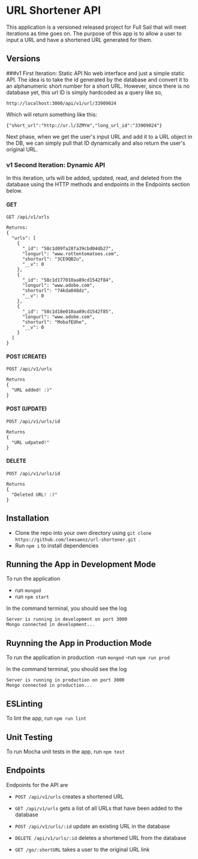 # URL Shortener API

This application is a versioned released project for Full Sail that will meet iterations as time goes on.  The purpose of this app is to allow a user to input a URL and have a shortened URL generated for them. 

## Versions

###v1 First Iteration: Static API
No web interface and just a simple static API.  The idea is to take the id generated by the database and convert it to an alphanumeric short number for a short URL.  However, since there is no database yet, this url ID is simply hardcoded as a query like so,

```
http://localhost:3000/api/v1/url/33909024
```

Which will return something like this:
```
{"short_url":"http://ur.l/3ZMYm","long_url_id":"33909024"}
```

Next phase, when we get the user's input URL and add it to a URL object in the DB, we can simply pull that ID dynamically and also return the user's original URL.

### v1 Second Iteration: Dynamic API
In this iteration, urls will be added, updated, read, and deleted from the database using the HTTP methods and endpoints in the Endpoints section below.

#### GET
```
GET /api/v1/urls
```
```
Returns:
{
  "urls": [
    {
      "_id": "58c1d09fa28fa39cbd04db27",
      "longurl": "www.rottentomatoes.com",
      "shorturl": "3CE9QB2u",
      "__v": 0
    },
    {
      "_id": "58c1d177010aa89cd1542f84",
      "longurl": "www.adobe.com",
      "shorturl": "74kda048dz",
      "__v": 0
    },
    {
      "_id": "58c1d18e010aa89cd1542f85",
      "longurl": "www.adobe.com",
      "shorturl": "MobafEUhe",
      "__v": 0
    }
  ]
}
```

#### POST (CREATE)
```
POST /api/v1/urls
```
```
Returns
{
  "URL added! :)"
}

```

#### POST (UPDATE)
```
POST /api/v1/urls/id
```
```
Returns
{
  "URL udpated!"
}

```

#### DELETE
```
POST /api/v1/urls/id
```
```
Returns
{
  "Deleted URL! :)"
}
```

## Installation

- Clone the repo into your own directory using `git clone https://github.com/leesaenz/url-shortener.git
`.
- Run `npm i` to install dependencies

## Running the App in Development Mode

To run the application

- run `mongod`
- run `npm start`

In the command terminal, you should see the log

```
Server is running in development on port 3000
Mongo connected in development...
```

## Ruynning the App in Production Mode

To run the application in production
-run `mongod`
-run `npm run prod`

In the command terminal, you should see the log

```
Server is running in production on port 3000
Mongo connected in production...
```

## ESLinting

To lint the app, run `npm run lint`

## Unit Testing

To run Mocha unit tests in the app, run `npm test`

## Endpoints

Endpoints for the API are

- `POST /api/v1/urls` creates a shortened URL

- `GET /api/v1/urls` gets a list of all URLs that have been added to the database 

- `POST /api/v1/urls/:id` update an existing URL in the database

- `DELETE /api/v1/urls/:id` deletes a shortened URL from the database

- `GET /go/:shortURL` takes a user to the original URL link